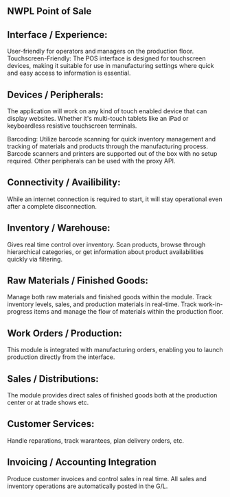 NWPL Point of Sale
-------------------

Interface / Experience:
-----------------------
User-friendly for operators and managers on the production floor.
Touchscreen-Friendly: The POS interface is designed for touchscreen devices, making it suitable for use in manufacturing settings where quick and easy access to information is essential.

Devices / Peripherals:
----------------------
The application will work on any kind of touch enabled device that can display websites. 
Whether it's multi-touch tablets like an iPad or keyboardless resistive touchscreen
terminals. 

Barcoding: Utilize barcode scanning for quick inventory management and tracking of materials and products through the manufacturing process. Barcode scanners and printers are supported out of the box with no setup required. Other peripherals can be used with the proxy API.

Connectivity / Availibility:
----------------------------
While an internet connection is required to start, it will stay operational 
even after a complete disconnection.

Inventory / Warehouse:
----------------------
Gives real time control over inventory. Scan products, browse through hierarchical 
categories, or get information about product availabilities quickly via filtering. 

Raw Materials / Finished Goods: 
---------------------------------
Manage both raw materials and finished goods within the module. Track inventory levels, 
sales, and production materials in real-time. Track work-in-progress items and manage the flow of materials within the production floor.

Work Orders / Production:
---------------------------
This module is integrated with manufacturing orders, enabling you to launch production directly from the interface.

Sales / Distributions:
----------------------
The module provides direct sales of finished goods both at the production center or at trade shows etc.

Customer Services:
------------------
Handle reparations, track warantees, plan delivery orders, etc.

Invoicing / Accounting Integration
----------------------------------
Produce customer invoices and control sales in real time. All sales and inventory 
operations are automatically posted in the G/L.


